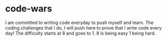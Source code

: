 # code-wars
I am committed to writing code everyday to push myself and learn. The coding challenges that I do, I will push here to prove that I write code every day!
The difficulty starts at 8 and goes to 1. 8 is being easy 1 being hard.
